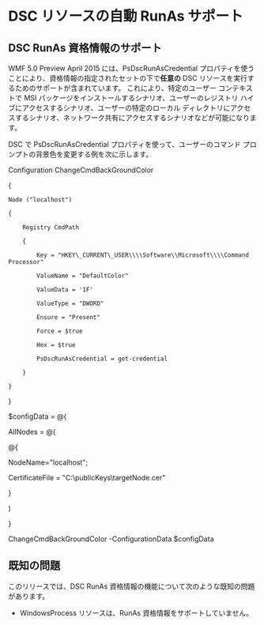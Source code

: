 # DSC リソースの自動 RunAs サポート
DSC RunAs 資格情報のサポート
--------------------------------

WMF 5.0 Preview April 2015 には、PsDscRunAsCredential プロパティを使うことにより、資格情報の指定されたセットの下で**任意の** DSC リソースを実行するためのサポートが含まれています。 これにより、特定のユーザー コンテキストで MSI パッケージをインストールするシナリオ、ユーザーのレジストリ ハイブにアクセスするシナリオ、ユーザーの特定のローカル ディレクトリにアクセスするシナリオ、ネットワーク共有にアクセスするシナリオなどが可能になります。

DSC で PsDscRunAsCredential プロパティを使って、ユーザーのコマンド プロンプトの背景色を変更する例を次に示します。

Configuration ChangeCmdBackGroundColor

{

    Node ("localhost")

    {

        Registry CmdPath

        {

            Key = "HKEY\_CURRENT\_USER\\\\Software\\Microsoft\\\\Command Processor"

            ValueName = "DefaultColor"

            ValueData = '1F'

            ValueType = "DWORD"

            Ensure = "Present"

            Force = $true

            Hex = $true

            PsDscRunAsCredential = get-credential

        }

    }

}

$configData = @{

AllNodes = @(

@{

NodeName="localhost";

CertificateFile = "C:\\publicKeys\\targetNode.cer"

}

)

}

ChangeCmdBackGroundColor -ConfigurationData $configData

## 既知の問題

このリリースでは、DSC RunAs 資格情報の機能について次のような既知の問題があります。

-   WindowsProcess リソースは、RunAs 資格情報をサポートしていません。

<!--HONumber=Mar16_HO2-->
